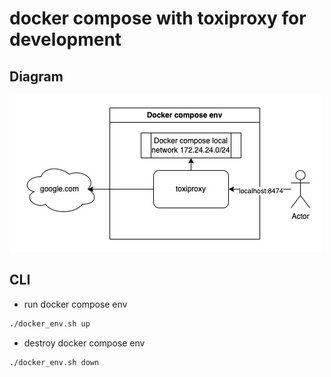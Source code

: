 # docker compose with toxiproxy for development

## Diagram
![Diagram](./Diagram.jpg)

## CLI
- run docker compose env
```bash
./docker_env.sh up
```
- destroy docker compose env
```bash
./docker_env.sh down
```
